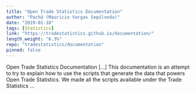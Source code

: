 ```yaml
---
title: "Open Trade Statistics Documentation"
author: "Pachá (Mauricio Vargas Sepúlveda)"
date: "2019-01-18"
tags: [Statistics]
link: "https://tradestatistics.github.io/documentation/"
length_weight: "6.3%"
repo: "tradestatistics/documentation"
pinned: false
---
```


Open Trade Statistics Documentation [...] This documentation is an attempt to try to explain how to use the scripts that generate the data that powers Open Trade Statistics. We made all the scripts available under the Trade Statistics ...
